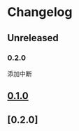 # Changelog

## Unreleased

### 0.2.0
添加中断

## [0.1.0]

[0.1.0]: https://github.com/hysonglet/swm-pacs/releases/tag/v0.1.0

## [0.2.0]

